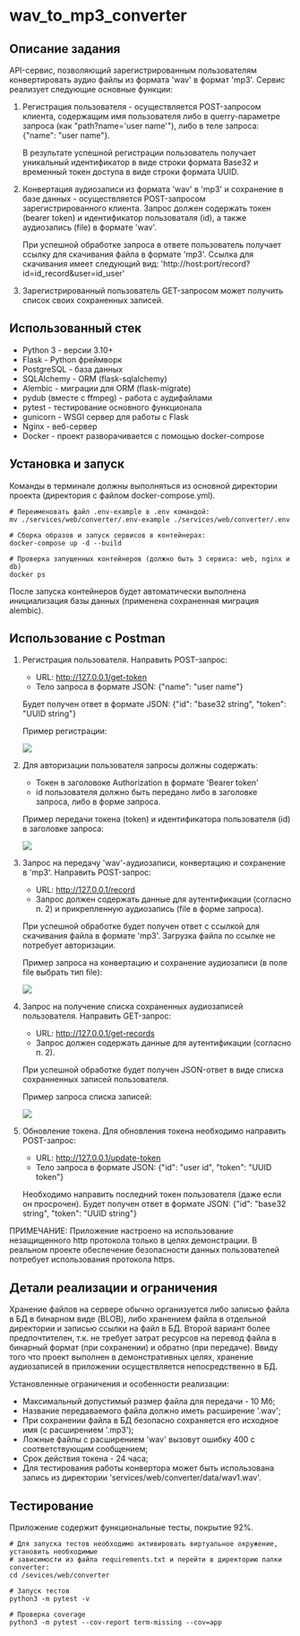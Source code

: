 # wav_to_mp3_converter

## Описание задания

API-сервис, позволяющий зарегистрированным пользователям конвертировать аудио файлы из формата 'wav' в формат 'mp3'. Сервис реализует следующие основные функции:
1. Регистрация пользователя - осуществляется POST-запросом клиента, содержащим имя пользователя либо в querry-параметре запроса (как "path?name='user name'"), либо в теле запроса: {"name": "user name"}.

    В результате успешной регистрации пользователь получает уникальный идентификатор в виде строки формата Base32 и временный токен доступа в виде строки формата UUID.

2. Конвертация аудиозаписи из формата 'wav' в 'mp3' и сохранение в базе данных - осуществляется POST-запросом зарегистрированного клиента. Запрос должен содержать токен (bearer token) и идентификатор пользоваталя (id), а также аудиозапись (file) в формате 'wav'.

    При успешной обработке запроса в ответе пользователь получает ссылку для скачивания файла в формате 'mp3'. Ссылка для скачивания имеет следующий вид:
    'http://host:port/record?id=id_record&user=id_user'

3. Зарегистрированный пользователь GET-запросом может получить список своих сохраненных записей.

##  Использованный стек

- Python 3 - версии 3.10+
- Flask - Python фреймворк
- PostgreSQL - база данных
- SQLAlchemy - ORM (flask-sqlalchemy)
- Alembic - миграции для ORM (flask-migrate)
- pydub (вместе с ffmpeg) - работа с аудифайлами
- pytest - тестирование основного функционала
- gunicorn - WSGI сервер для работы с Flask
- Nginx - веб-сервер
- Docker - проект разворачивается с помощью docker-compose

##  Установка и запуск

Команды в терминале должны выполняться из основной директории проекта (директория с файлом docker-compose.yml). 

```
# Переименовать файл .env-example в .env командой:
mv ./services/web/converter/.env-example ./services/web/converter/.env

# Сборка образов и запуск сервисов в контейнерах:
docker-compose up -d --build

# Проверка запущенных контейнеров (должно быть 3 сервиса: web, nginx и db)
docker ps
```

После запуска контейнеров будет автоматически выполнена инициализация базы данных (применена сохраненная миграция alembic).

## Использование с Postman

1. Регистрация пользователя. 
    Направить POST-запрос:
    - URL:  http://127.0.0.1/get-token
    - Тело запроса в формате JSON:  {"name": "user name"}
    
    Будет получен ответ в формате JSON:  {"id": "base32 string", "token": "UUID string"}

    Пример регистрации:

    <img src="https://github.com/wenerikk5/task_12_converter/blob/12f12547e3b6060544ccee1ccf241e7947e2c69c/services/web/converter/data/registration.png">


2. Для авторизации пользователя запросы должны содержать:
    - Токен в заголовоке Authorization в формате 'Bearer token'
    - id пользователя должно быть передано либо в заголовке запроса, либо в форме запроса.

    Пример передачи токена (token) и идентификатора пользователя (id) в заголовке запроса:

    <img src="https://github.com/wenerikk5/task_12_converter/blob/0cd2d42ff5ecfe6845e5861844d98c0bf0127643/services/web/converter/data/authorization.png">


3. Запрос на передачу 'wav'-аудиозаписи, конвертацию и сохранение в 'mp3'.
    Направить POST-запрос:
    - URL:  http://127.0.0.1/record
    - Запрос должен содержать данные для аутентификации (согласно п. 2) и прикрепленную аудиозапись (file в форме запроса).
    
    При успешной обработке будет получен ответ с ссылкой для скачивания файла в формате 'mp3'. Загрузка файла по ссылке не потребует авторизации.

    Пример запроса на конвертацию и сохранение аудиозаписи (в поле file выбрать тип file):

    <img src="https://github.com/wenerikk5/task_12_converter/blob/0cd2d42ff5ecfe6845e5861844d98c0bf0127643/services/web/converter/data/post_record.png">

4. Запрос на получение списка сохраненных аудиозаписей пользователя.
    Направить GET-запрос:
    - URL:  http://127.0.0.1/get-records
    - Запрос должен содержать данные для аутентификации (согласно п. 2).

    При успешной обработке будет получен JSON-ответ в виде списка сохранненных записей пользователя.

    Пример запроса списка записей:

    <img src="https://github.com/wenerikk5/task_12_converter/blob/0cd2d42ff5ecfe6845e5861844d98c0bf0127643/services/web/converter/data/get_records.png">

5. Обновление токена. 
    Для обновления токена необходимо направить POST-запрос:
    - URL:  http://127.0.0.1/update-token
    - Тело запроса в формате JSON: {"id": "user id", "token": "UUID token"}

    Необходимо направить последний токен пользователя (даже если он просрочен). 
    Будет получен ответ в формате JSON: {"id": "base32 string", "token": "UUID string"}

ПРИМЕЧАНИЕ:
Приложение настроено на использование незащищенного http протокола только в целях демонстрации. В реальном проекте обеспечение безопасности данных пользователей потребует использования протокола https.


## Детали реализации и ограничения

Хранение файлов на сервере обычно организуется либо записью файла в БД в бинарном виде (BLOB), либо хранением файла в отдельной директории и записью ссылки на файл в БД. Второй вариант более предпочтителен, т.к. не требует затрат ресурсов на перевод файла в бинарный формат (при сохранении) и обратно (при передаче). Ввиду того что проект выполнен в демонстративных целях, хранение аудиозаписей в приложении осуществляется непосредственно в БД.

Установленные ограничения и особенности реализации:
- Максимальный допустимый размер файла для передачи - 10 Мб;
- Название передаваемого файла должно иметь расширение '.wav';
- При сохранении файла в БД безопасно сохраняется его исходное имя (с расширением '.mp3');
- Ложные файлы с расширением 'wav' вызовут ошибку 400 с соответствующим сообщением;
- Срок действия токена - 24 часа;
- Для тестирования работы конвертора может быть использована запись из директории 'services/web/converter/data/wav1.wav'.


## Тестирование

Приложение содержит функциональные тесты, покрытие 92%.
```
# Для запуска тестов необходимо активировать виртуальное окружение, установить необходимые
# зависимости из файла requirements.txt и перейти в директорию папки converter:
cd /sevices/web/converter

# Запуск тестов
python3 -m pytest -v

# Проверка coverage
python3 -m pytest --cov-report term-missing --cov=app
```

